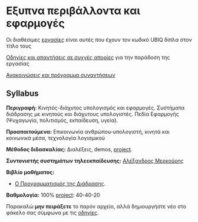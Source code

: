 # Εξυπνα περιβάλλοντα και εφαρμογές

Οι διαθέσιμες [εργασίες](https://courses-ionio.github.io/projects/) είναι αυτές που έχουν τον κωδικό UBIQ δίπλα στον τίτλο τους

[Οδηγίες και απαντήσεις σε συχνές απορίες](https://courses-ionio.github.io/help/) για την παράδοση της εργασίας

[Ανακοινώσεις και πρόγραμμα συναντήσεων](https://github.com/courses-ionio/help/issues/22)

## Syllabus

**Περιγραφή:** Κινητός-διάχυτος υπολογισμός και εφαρμογές. Συστήματα διάδρασης με κινητούς και διάχυτους υπολογιστές. Πεδία Εφαρμογής (Ψυχαγωγία, πολιτισμός, εκπαίδευση, υγεία).

**Προαπαιτούμενα:** Επικοινωνία ανθρώπου-υπολογιστή, κινητά και κοινωνικά μέσα, τεχνολογία λογισμικού

**Μέθοδος διδασκαλίας:** Διαλέξεις, demos, [project](https://courses-ionio.github.io/projects/).

**Συντονιστής συστημάτων τηλεεκπαίδευσης:** [Αλέξανδρος Μερκούρης](https://github.com/merkourisa)

**Βιβλίο μαθήματος:** 

* [Ο Προγραμματισμός της Διάδρασης](http://www.pibook.gr).

**Βαθμολογία:** 100% [project](https://courses-ionio.github.io/projects/): 40-40-20

Παρακαλώ **μην πειράξετε** το παρόν αρχείο, αλλά δημιουργήστε νέο στο φάκελο σας σύμφωνα με τις [οδηγίες](https://courses-ionio.github.io/help/guide/).
